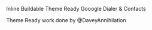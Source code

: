 Inline Buildable Theme Ready Gooogle Dialer & Contacts

Theme Ready work done by @DaveyAnnihilation
